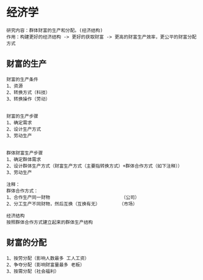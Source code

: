# 经济学

```
研究内容：群体财富的生产和分配。(经济结构)
作用：构建更好的经济结构 -> 更好的获取财富 -> 更高的财富生产效率，更公平的财富分配方式
```

## 财富的生产

```
财富的生产条件
1、资源
2、转换方式（科技）
3、转换操作（劳动）


财富的生产步骤
1、确定需求
2、设计生产方式
3、劳动生产


群体财富生产步骤
1、确定群体需求
2、设计群体生产方式（财富生产方式（主要指转换方式）+群体合作方式（如下注释））
3、劳动生产
```

```
注释：
群体合作方式：
1、合作生产同一财物                          （公司）
2、分工生产不同财物，然后互换（互换有无）       （市场）

经济结构
按照群体合作方式建立起来的群体生产结构
```

## 财富的分配

```
1、按劳分配（影响人数最多 工人工资）
2、争夺分配（影响财富量最多 老板）
3、按需分配（社会福利）
```





